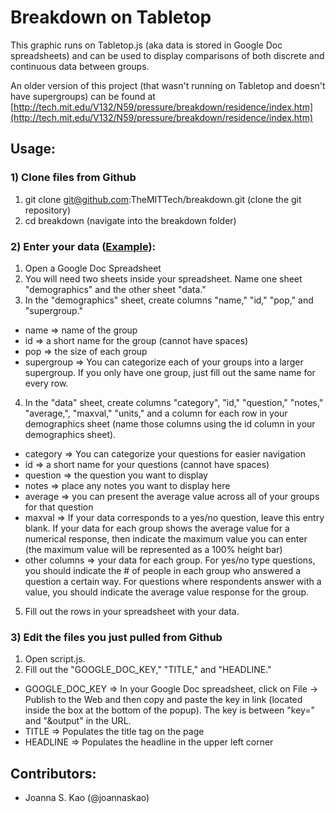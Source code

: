 Breakdown on Tabletop
============
This graphic runs on Tabletop.js (aka data is stored in Google Doc spreadsheets) and can be used to display comparisons of both discrete and continuous data between groups.

An older version of this project (that wasn't running on Tabletop and doesn't have supergroups) can be found at [http://tech.mit.edu/V132/N59/pressure/breakdown/residence/index.htm](http://tech.mit.edu/V132/N59/pressure/breakdown/residence/index.htm)

Usage:
-------------
### 1) Clone files from Github
1. git clone git@github.com:TheMITTech/breakdown.git (clone the git repository)
2. cd breakdown (navigate into the breakdown folder)

### 2) Enter your data ([Example](https://docs.google.com/spreadsheet/ccc?key=0AlhEOMxfxhHtdF9Sank4TU5QTm0zekROYkkxZ09veHc)):
1. Open a Google Doc Spreadsheet
2. You will need two sheets inside your spreadsheet. Name one sheet "demographics" and the other sheet "data."
3. In the "demographics" sheet, create columns "name," "id," "pop," and "supergroup."
* name => name of the group
* id => a short name for the group (cannot have spaces)
* pop => the size of each group
* supergroup => You can categorize each of your groups into a larger supergroup. If you only have one group, just fill out the same name for every row.
4. In the "data" sheet, create columns "category", "id," "question," "notes," "average,", "maxval," "units," and a column for each row in your demographics sheet (name those columns using the id column in your demographics sheet).
* category => You can categorize your questions for easier navigation
* id => a short name for your questions (cannot have spaces)
* question => the question you want to display
* notes => place any notes you want to display here
* average => you can present the average value across all of your groups for that question
* maxval => If your data corresponds to a yes/no question, leave this entry blank. If your data for each group shows the average value for a numerical response, then indicate the maximum value you can enter (the maximum value will be represented as a 100% height bar)
* other columns => your data for each group. For yes/no type questions, you should indicate the # of people in each group who answered a question a certain way. For questions where respondents answer with a value, you should indicate the average value response for the group.
5. Fill out the rows in your spreadsheet with your data.

### 3) Edit the files you just pulled from Github
1. Open script.js. 
2. Fill out the "GOOGLE_DOC_KEY," "TITLE," and "HEADLINE."
* GOOGLE_DOC_KEY => In your Google Doc spreadsheet, click on File -> Publish to the Web and then copy and paste the key in link (located inside the box at the bottom of the popup). The key is between "key=" and "&output" in the URL.
* TITLE => Populates the title tag on the page
* HEADLINE => Populates the headline in the upper left corner


Contributors:
-------------
* Joanna S. Kao (@joannaskao)